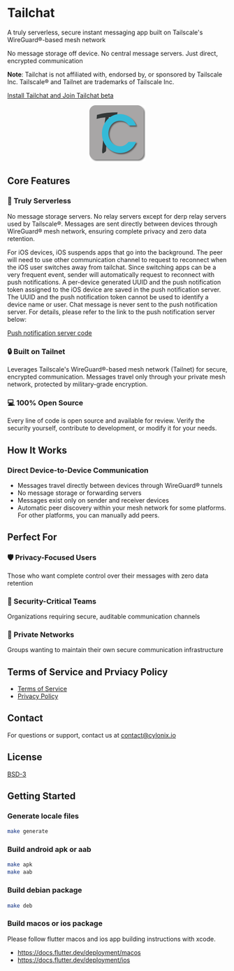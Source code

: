 # Tailchat

 A truly serverless, secure instant messaging app built on Tailscale's WireGuard®-based mesh network

 No message storage off device. No central message servers. Just direct, encrypted communication

**Note**: Tailchat is not affiliated with, endorsed by, or sponsored by Tailscale Inc. Tailscale® and Tailnet are trademarks of Tailscale Inc.

[Install Tailchat and Join Tailchat beta](https://cylonix.io/web/view/tailchat/download.html)
<center>
<img src="lib/assets/images/tailchat.png" alt="Tailchat" width=128></img>
</center>

## Core Features

### 🚫 Truly Serverless

No message storage servers. No relay servers except for derp relay servers used by Tailscale®. Messages are sent directly between devices through WireGuard® mesh network, ensuring complete privacy and zero data retention.

For iOS devices, iOS suspends apps that go into the background. The peer will need to use other communication channel
to request to reconnect when the iOS user switches away from tailchat. Since switching apps can be a very frequent event, sender will automatically request to reconnect with push notifications. A per-device generated UUID and the push notification token assigned to the iOS device are saved in the push notification server. The UUID and the push notification token cannot be used to identify a device name or user. Chat message is never sent to the push notification server. For details, please refer to the link to the push notification server below:

[Push notification server code](https://github.com/cylonix/tailchat/blob/main/pnserver)

### 🔒 Built on Tailnet

Leverages Tailscale's WireGuard®-based mesh network (Tailnet) for secure, encrypted communication. Messages travel only through your private mesh network, protected by military-grade encryption.

### 💻 100% Open Source

Every line of code is open source and available for review. Verify the security yourself, contribute to development, or modify it for your needs.

## How It Works

### Direct Device-to-Device Communication

- Messages travel directly between devices through WireGuard® tunnels
- No message storage or forwarding servers
- Messages exist only on sender and receiver devices
- Automatic peer discovery within your mesh network for some platforms. For other platforms, you can manually add peers.

## Perfect For

### 🛡️ Privacy-Focused Users

Those who want complete control over their messages with zero data retention

### 🏢 Security-Critical Teams

Organizations requiring secure, auditable communication channels

### 👥 Private Networks

Groups wanting to maintain their own secure communication infrastructure

## Terms of Service and Prviacy Policy

- [Terms of Service](https://cylonix.io/web/view/tailchat/terms.html)
- [Privacy Policy](https://cylonix.io/web/view/tailchat/privacy_policy.html)

## Contact

For questions or support, contact us at [contact@cylonix.io](mailto:contact@cylonix.io)

## License

[BSD-3](./LICENSE)

## Getting Started

### Generate locale files

``` bash
make generate
```

### Build android apk or aab

``` bash
make apk
make aab
```

### Build debian package

``` bash
make deb
```

### Build macos or ios package

Please follow flutter macos and ios app building instructions with xcode.
- <https://docs.flutter.dev/deployment/macos>
- <https://docs.flutter.dev/deployment/ios>


